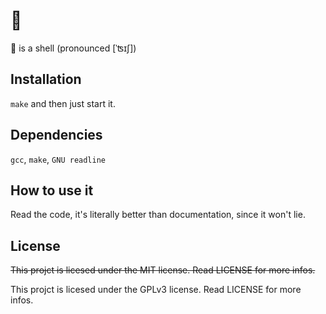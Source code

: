 # 💩

💩 is a shell (pronounced [ˈʦɪʃ])

## Installation

`make` and then just start it.

## Dependencies

`gcc`, `make`, `GNU readline`

## How to use it

Read the code, it's literally better than documentation, since it won't lie.

## License

~~This projct is licesed under the MIT license. Read LICENSE for more infos.~~

This projct is licesed under the GPLv3 license. Read LICENSE for more infos.

